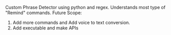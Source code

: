 Custom Phrase Detector using python and regex.
Understands most type of "Remind" commands.
Future Scope: 
1) Add more commands and Add voice to text conversion.
2) Add executable and make APIs
